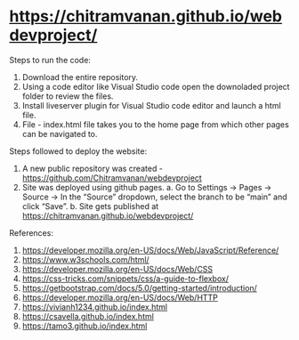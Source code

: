 # https://chitramvanan.github.io/webdevproject/

Steps to run the code:

1. Download the entire repository.
2. Using a code editor like Visual Studio code open the downoladed project folder to review the files.
3. Install liveserver plugin for Visual Studio code editor and launch a html file.
4. File - index.html file takes you to the home page from which other pages can be navigated to.

Steps followed to deploy the website:

1. A new public repository was created - https://github.com/Chitramvanan/webdevproject
2. Site was deployed using github pages.
   a. Go to Settings → Pages → Source → In the “Source” dropdown, select the branch to be “main” and click “Save”.
   b. Site gets published at https://chitramvanan.github.io/webdevproject/

References:

1. https://developer.mozilla.org/en-US/docs/Web/JavaScript/Reference/
2. https://www.w3schools.com/html/
3. https://developer.mozilla.org/en-US/docs/Web/CSS
4. https://css-tricks.com/snippets/css/a-guide-to-flexbox/
5. https://getbootstrap.com/docs/5.0/getting-started/introduction/
6. https://developer.mozilla.org/en-US/docs/Web/HTTP
7. https://vivianh1234.github.io/index.html
8. https://csavella.github.io/index.html
9. https://tamo3.github.io/index.html
